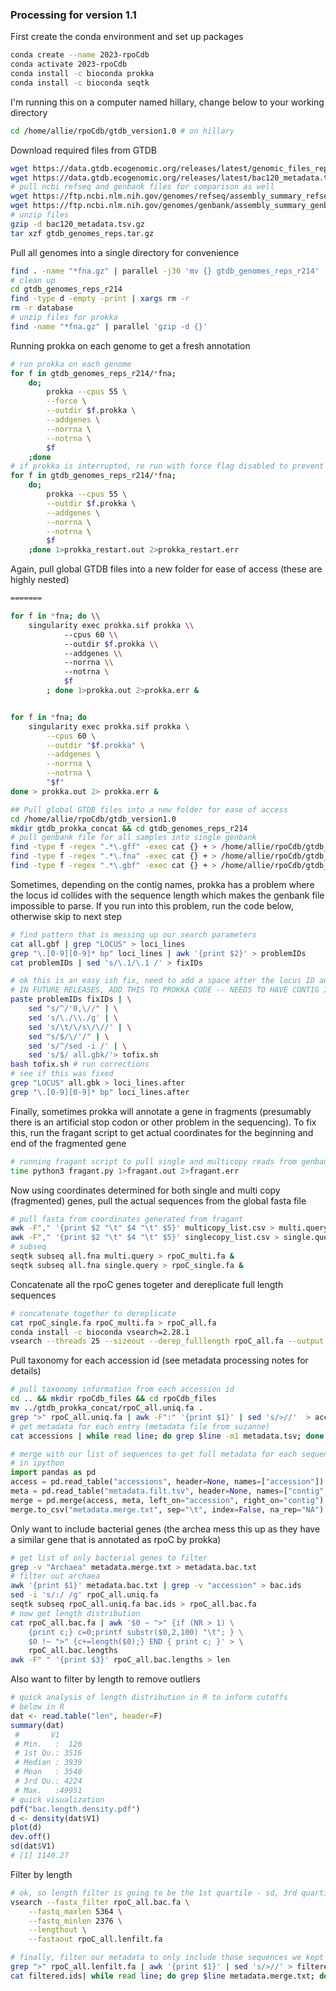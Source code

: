 ### Processing for version 1.1

First create the conda environment and set up packages

```bash
conda create --name 2023-rpoCdb
conda activate 2023-rpoCdb
conda install -c bioconda prokka
conda install -c bioconda seqtk
```

I'm running this on a computer named hillary, change below to your working directory

```bash
cd /home/allie/rpoCdb/gtdb_version1.0 # on hillary
```

Download required files from GTDB

```bash
wget https://data.gtdb.ecogenomic.org/releases/latest/genomic_files_reps/gtdb_genomes_reps.tar.gz &
wget https://data.gtdb.ecogenomic.org/releases/latest/bac120_metadata.tsv.gz
# pull ncbi refseq and genbank files for comparison as well
wget https://ftp.ncbi.nlm.nih.gov/genomes/refseq/assembly_summary_refseq.txt
wget https://ftp.ncbi.nlm.nih.gov/genomes/genbank/assembly_summary_genbank.txt
# unzip files
gzip -d bac120_metadata.tsv.gz
tar xzf gtdb_genomes_reps.tar.gz
```

Pull all genomes into a single directory for convenience

```bash
find . -name "*fna.gz" | parallel -j30 'mv {} gtdb_genomes_reps_r214'
# clean up
cd gtdb_genomes_reps_r214
find -type d -empty -print | xargs rm -r
rm -r database
# unzip files for prokka
find -name "*fna.gz" | parallel 'gzip -d {}'
```

Running prokka on each genome to get a fresh annotation

```bash
# run prokka on each genome
for f in gtdb_genomes_reps_r214/*fna;
	do; 
		prokka --cpus 55 \
		--force \
		--outdir $f.prokka \
		--addgenes \
		--norrna \
		--notrna \
		$f
	;done
# if prokka is interrupted, re run with force flag disabled to prevent overwriting previously generated output directories
for f in gtdb_genomes_reps_r214/*fna;
	do; 
		prokka --cpus 55 \
		--outdir $f.prokka \
		--addgenes \
		--norrna \
		--notrna \
		$f
	;done 1>prokka_restart.out 2>prokka_restart.err
```

Again, pull global GTDB files into a new folder for ease of access (these are highly nested)

```bash
=======

for f in *fna; do \\
	singularity exec prokka.sif prokka \\
			--cpus 60 \\
			--outdir $f.prokka \\
			--addgenes \\
			--norrna \\
			--notrna \
			$f
		; done 1>prokka.out 2>prokka.err &


for f in *fna; do
    singularity exec prokka.sif prokka \
        --cpus 60 \
        --outdir "$f.prokka" \
        --addgenes \
        --norrna \
        --notrna \
        "$f"
done > prokka.out 2> prokka.err &

## Pull global GTDB files into a new folder for ease of access
cd /home/allie/rpoCdb/gtdb_version1.0
mkdir gtdb_prokka_concat && cd gtdb_genomes_reps_r214
# pull genbank file for all samples into single genbank
find -type f -regex ".*\.gff" -exec cat {} + > /home/allie/rpoCdb/gtdb_version1.0/gtdb_prokka_concat/all.gff &
find -type f -regex ".*\.fna" -exec cat {} + > /home/allie/rpoCdb/gtdb_version1.0/gtdb_prokka_concat/all.fna &
find -type f -regex ".*\.gbf" -exec cat {} + > /home/allie/rpoCdb/gtdb_version1.0/gtdb_prokka_concat/all.gbf &
```

Sometimes, depending on the contig names, prokka has a problem where the locus id collides with the sequence length which makes the genbank file impossible to parse. If you run into this problem, run the code below, otherwise skip to next step

```bash
# find pattern that is messing up our search parameters
cat all.gbf | grep "LOCUS" > loci_lines
grep "\.[0-9][0-9]* bp" loci_lines | awk '{print $2}' > problemIDs
cat problemIDs | sed 's/\.1/\.1 /' > fixIDs

# ok this is an easy ish fix, need to add a space after the locus ID and base pair number
# IN FUTURE RELEASES, ADD THIS TO PROKKA CODE -- NEEDS TO HAVE CONTIG IDS LESS THAN 20 CHARACTERS
paste problemIDs fixIDs | \
	sed "s/^/'0,\//" | \
	sed 's/\./\\./g' | \
	sed 's/\t/\/s\/\//' | \
	sed "s/$/\/'/" | \
	sed 's/^/sed -i /' | \
	sed 's/$/ all.gbk/'> tofix.sh
bash tofix.sh # run corrections
# see if this was fixed
grep "LOCUS" all.gbk > loci_lines.after
grep "\.[0-9][0-9]* bp" loci_lines.after
```

Finally, sometimes prokka will annotate a gene in fragments (presumably there is an artificial stop codon or other problem in the sequencing). To fix this, run the fragant script to get actual coordinates for the beginning and end of the fragmented gene

```bash
# running fragant script to pull single and multicopy reads from genbank file
time python3 fragant.py 1>fragant.out 2>fragant.err
```

Now using coordinates determined for both single and multi copy (fragmented) genes, pull the actual sequences from the global fasta file

```bash
# pull fasta from coordinates generated from fragant
awk -F"," '{print $2 "\t" $4 "\t" $5}' multicopy_list.csv > multi.query
awk -F"," '{print $2 "\t" $4 "\t" $5}' singlecopy_list.csv > single.query
# subseq
seqtk subseq all.fna multi.query > rpoC_multi.fa &
seqtk subseq all.fna single.query > rpoC_single.fa &
```

Concatenate all the rpoC genes togeter and dereplicate full length sequences

```bash
# concatenate together to dereplicate
cat rpoC_single.fa rpoC_multi.fa > rpoC_all.fa
conda install -c bioconda vsearch=2.28.1
vsearch --threads 25 --sizeout --derep_fulllength rpoC_all.fa --output rpoC_all.uniq.fa
```

Pull taxonomy for each accession id (see metadata processing notes for details)

```bash
# pull taxonomy information from each accession id
cd .. && mkdir rpoCdb_files && cd rpoCdb_files
mv ../gtdb_prokka_concat/rpoC_all.uniq.fa .
grep ">" rpoC_all.uniq.fa | awk -F":" '{print $1}' | sed 's/>//'  > accessions
# get metadata for each entry (metadata file from suzanne)
cat accessions | while read line; do grep $line -m1 metadata.tsv; done > metadata.filt.tsv &
```

```python
# merge with our list of sequences to get full metadata for each sequence
# in ipython
import pandas as pd
access = pd.read_table("accessions", header=None, names=["accession"])
meta = pd.read_table("metadata.filt.tsv", header=None, names=["contig", "gca", "assembely_level", "cord1", "cord2", "length", "kingdom", "phylum", "class", "order", "family", "genus", "species", "rpoC_gca", "contig_number", "rpoC_num"])
merge = pd.merge(access, meta, left_on="accession", right_on="contig")
merge.to_csv("metadata.merge.txt", sep="\t", index=False, na_rep="NA")
```

Only want to include bacterial genes (the archea mess this up as they have a similar gene that is annotated as rpoC by prokka)

```bash
# get list of only bacterial genes to filter
grep -v "Archaea" metadata.merge.txt > metadata.bac.txt
# filter out archaea
awk '{print $1}' metadata.bac.txt | grep -v "accession" > bac.ids
sed -i 's/:/ /g' rpoC_all.uniq.fa
seqtk subseq rpoC_all.uniq.fa bac.ids > rpoC_all.bac.fa
# now get length distribution
cat rpoC_all.bac.fa | awk '$0 ~ ">" {if (NR > 1) \
	{print c;} c=0;printf substr($0,2,100) "\t"; } \
	$0 !~ ">" {c+=length($0);} END { print c; }' > \
	rpoC_all.bac.lengths
awk -F" " '{print $3}' rpoC_all.bac.lengths > len
```

Also want to filter by length to remove outliers

```R
# quick analysis of length distribution in R to inform cutoffs
# below in R
dat <- read.table("len", header=F)
summary(dat)
 #       V1
 # Min.   :  126
 # 1st Qu.: 3516
 # Median : 3939
 # Mean   : 3540
 # 3rd Qu.: 4224
 # Max.   :49951
# quick visualization
pdf("bac.length.density.pdf")
d <- density(dat$V1)
plot(d)
dev.off()
sd(dat$V1)
# [1] 1140.27
```

Filter by length

```bash
# ok, so length filter is going to be the 1st quartile - sd, 3rd quartile + sd
vsearch --fastx_filter rpoC_all.bac.fa \
	--fastq_maxlen 5364 \
	--fastq_minlen 2376 \
	--lengthout \
	--fastaout rpoC_all.lenfilt.fa

# finally, filter our metadata to only include those sequences we kept
grep ">" rpoC_all.lenfilt.fa | awk '{print $1}' | sed 's/>//' > filtered.ids
cat filtered.ids| while read line; do grep $line metadata.merge.txt; done > metadata.lenfilt.txt &
```








